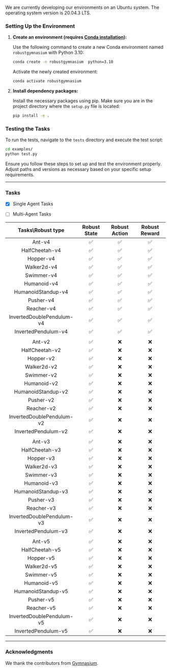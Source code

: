 

We are currently developing our environments on an Ubuntu system. The operating system version is 20.04.3 LTS.

### Setting Up the Environment

1. **Create an environment (requires [Conda installation](https://conda.io/projects/conda/en/latest/user-guide/install/index.html)):**

   Use the following command to create a new Conda environment named `robustgymnasium` with Python 3.10:

   ```bash
   conda create -n robustgymnasium  python=3.10
   ```

   Activate the newly created environment:

   ```bash
   conda activate robustgymnasium
   ```

2. **Install dependency packages:**

   Install the necessary packages using pip. Make sure you are in the project directory where the `setup.py` file is located:

   ```bash
   pip install -e .
   ```

### Testing the Tasks

To run the tests, navigate to the `tests` directory and execute the test script:

```bash
cd examples/
python test.py
```

Ensure you follow these steps to set up and test the environment properly. Adjust paths and versions as necessary based on your specific setup requirements.

---




### Tasks
- [x] Single Agent Tasks
- [ ] Multi-Agent Tasks


| Tasks\Robust type | Robust State | Robust Action | Robust Reward |
|:-------------:|:--------------:|:--------------:|:--------------:|
| Ant-v4         |    :white_check_mark:     | :white_check_mark:          |:white_check_mark:          |
| HalfCheetah-v4    | :white_check_mark:      | :white_check_mark:    | :white_check_mark:          |
| Hopper-v4    | :white_check_mark:      | :white_check_mark:    | :white_check_mark:          |
| Walker2d-v4    | :white_check_mark:      | :white_check_mark:    | :white_check_mark:          |
| Swimmer-v4    | :white_check_mark:      | :white_check_mark:    | :white_check_mark:          |
| Humanoid-v4    | :white_check_mark:      | :white_check_mark:    | :white_check_mark:          |
| HumanoidStandup-v4    | :white_check_mark:      | :white_check_mark:    | :white_check_mark:          |
| Pusher-v4    | :white_check_mark:      | :white_check_mark:    | :white_check_mark:          |
| Reacher-v4    | :white_check_mark:      | :white_check_mark:    | :white_check_mark:          |
| InvertedDoublePendulum-v4    | :white_check_mark:      | :white_check_mark:    | :white_check_mark:          |
| InvertedPendulum-v4    | :white_check_mark:      | :white_check_mark:    | :white_check_mark:          |
|  |   |  |  |
| Ant-v2         |    :white_check_mark:     |    :x:      |:x:          |
| HalfCheetah-v2    | :white_check_mark:      | :x:    | :x:          |
| Hopper-v2    | :white_check_mark:      | :x:    | :x:          |
| Walker2d-v2    | :white_check_mark:      | :x:    | :x:          |
| Swimmer-v2    | :white_check_mark:      | :x:    | :x:          |
| Humanoid-v2    | :white_check_mark:      | :x:    | :x:          |
| HumanoidStandup-v2    | :white_check_mark:      | :x:    | :x:          |
| Pusher-v2    | :white_check_mark:      | :x:    | :x:          |
| Reacher-v2    | :white_check_mark:      | :x:    | :x:          |
| InvertedDoublePendulum-v2    | :white_check_mark:      | :x:    | :x:          |
| InvertedPendulum-v2    | :white_check_mark:      | :x:    | :x:          |
|  |   |  |  |
| Ant-v3         |    :white_check_mark:     | :x:          |:x:          |
| HalfCheetah-v3    | :white_check_mark:      | :x:    | :x:          |
| Hopper-v3    | :white_check_mark:      | :x:    | :x:          |
| Walker2d-v3    | :white_check_mark:      | :x:    | :x:          |
| Swimmer-v3    | :white_check_mark:      | :x:    | :x:          |
| Humanoid-v3    | :white_check_mark:      | :x:    | :x:          |
| HumanoidStandup-v3    | :white_check_mark:      | :x:    | :x:          |
| Pusher-v3    | :white_check_mark:      | :x:    | :x:          |
| Reacher-v3    | :white_check_mark:      | :x:    | :x:          |
| InvertedDoublePendulum-v3    | :white_check_mark:      | :x:    | :x:          |
| InvertedPendulum-v3    | :white_check_mark:      | :x:    | :x:          |
|  |   |  |  |
| Ant-v5         |    :white_check_mark:     | :x:          |:x:          |
| HalfCheetah-v5    | :white_check_mark:      | :x:    | :x:          |
| Hopper-v5    | :white_check_mark:      | :x:    | :x:          |
| Walker2d-v5    | :white_check_mark:      | :x:    | :x:          |
| Swimmer-v5    | :white_check_mark:      | :x:    | :x:          |
| Humanoid-v5    | :white_check_mark:      | :x:    | :x:          |
| HumanoidStandup-v5    | :white_check_mark:      | :x:    | :x:          |
| Pusher-v5    | :white_check_mark:      | :x:    | :x:          |
| Reacher-v5    | :white_check_mark:      | :x:    | :x:          |
| InvertedDoublePendulum-v5    | :white_check_mark:      | :x:    | :x:          |
| InvertedPendulum-v5    | :white_check_mark:      | :x:    | :x:          |



---------
### Acknowledgments

We thank the contributors from [Gymnasium](https://github.com/Farama-Foundation/Gymnasium.git).



